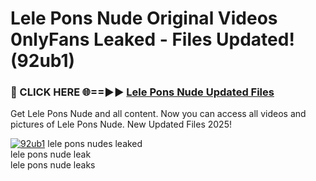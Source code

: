 # Lele Pons Nude Original Videos 0nlyFans Leaked - Files Updated! (92ub1)

<h3>🔴 CLICK HERE 🌐==►► <a href="https://tinyurl.com/yrmya6cz" rel="nofollow">Lele Pons Nude Updated Files</a></h3>

Get Lele Pons Nude and all content. Now you can access all videos and pictures of Lele Pons Nude. New Updated Files 2025!

[![92ub1](https://i.imgur.com/FMdXYCs.gif)](https://tinyurl.com/yrmya6cz)
lele pons nudes leaked<br>
lele pons nude leak<br>
lele pons nude leaks